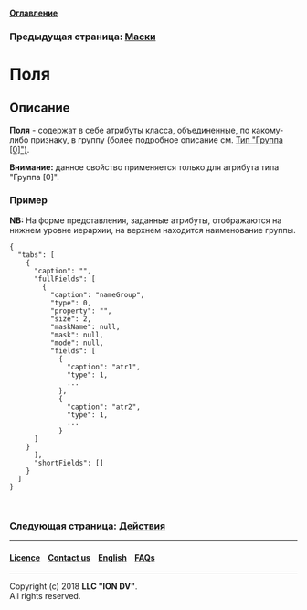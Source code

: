 #### [Оглавление](/docs/ru/index.md)

### Предыдущая страница: [Маски](/docs/ru/2_system_description/metadata_structure/meta_view/mask.md)

# Поля 

## Описание

**Поля** - содержат в себе атрибуты класса, объединенные, по какому-либо признаку, в группу (более подробное описание см. [Тип "Группа [0]")](/docs/ru/2_system_description/metadata_structure/meta_view/type_group.md).

**Внимание:** данное свойство применяется только для атрибута типа "Группа [0]".

### Пример 

**NB:** На форме представления, заданные атрибуты, отображаются на нижнем уровне иерархии, на верхнем находится наименование группы.

```
{
  "tabs": [
    {
      "caption": "",
      "fullFields": [
        {
          "caption": "nameGroup",
          "type": 0,
          "property": "",
          "size": 2,
          "maskName": null,
          "mask": null,
          "mode": null,
          "fields": [
            {
              "caption": "atr1",
              "type": 1,
              ...
            },
            {
              "caption": "atr2",
              "type": 1,
              ...
            }
      ]
    }
      ],
      "shortFields": []
    }
  ]
}

  
```  


### Следующая страница: [Действия](/docs/ru/2_system_description/metadata_structure/meta_view/commands.md)

--------------------------------------------------------------------------  


 #### [Licence](/LICENSE) &ensp;  [Contact us](https://iondv.com) &ensp;  [English](/docs/en/2_system_description/metadata_structure/meta_view/fields.md)   &ensp; [FAQs](/faqs.md)  <div><img src="https://mc.iondv.com/watch/local/docs/framework" style="position:absolute; left:-9999px;" height=1 width=1 alt="iondv metrics"></div>         



--------------------------------------------------------------------------  

Copyright (c) 2018 **LLC "ION DV"**.   
All rights reserved. 
